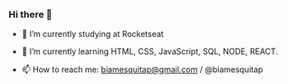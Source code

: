 ### Hi there 👋

- 🔭 I’m currently studying at Rocketseat
 
- 🌱 I’m currently learning HTML, CSS, JavaScript, SQL, NODE, REACT.

- 📫 How to reach me: biamesquitap@gmail.com / @biamesquitap


